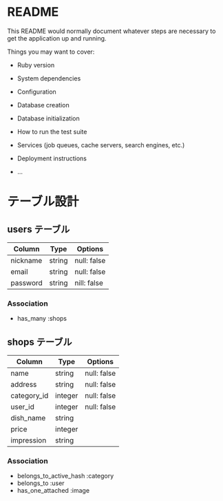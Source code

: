 # README

This README would normally document whatever steps are necessary to get the
application up and running.

Things you may want to cover:

* Ruby version

* System dependencies

* Configuration

* Database creation

* Database initialization

* How to run the test suite

* Services (job queues, cache servers, search engines, etc.)

* Deployment instructions

* ...

# テーブル設計

## users テーブル

| Column   | Type   | Options     |
| -------- | ------ | ----------- |
| nickname | string | null: false |
| email    | string | null: false |
| password | string | nill: false |

### Association

- has_many :shops

## shops テーブル

| Column      | Type    | Options     |
| ----------- | ------- | ----------- |
| name        | string  | null: false |
| address     | string  | null: false |
| category_id | integer | null: false |
| user_id     | integer | null: false |
| dish_name   | string  |             |
| price       | integer |             |
| impression  | string  |             |

### Association

- belongs_to_active_hash :category
- belongs_to :user
- has_one_attached :image
